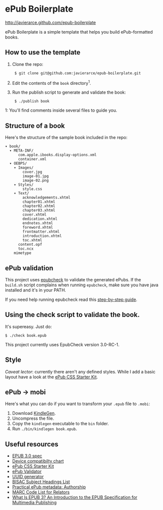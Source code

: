 ePub Boilerplate
================

http://javierarce.github.com/epub-boilerplate

ePub Boilerplate is a simple template that helps you build ePub-formatted books.

<script data-gittip-username="javier"
        data-gittip-widget="button"
        src="//gttp.co/v1.js"></script>

## How to use the template

1. Clone the repo:

        $ git clone git@github.com:javierarce/epub-boilerplate.git

2. Edit the contents of the ``book`` directory<sup>1</sup>.

3. Run the publish script to generate and validate the book:

        $ ./publish book

1: You'll find comments inside several files to guide you.

## Structure of a book

Here's the structure of the sample book included in the repo:

    ▾ book/
      ▾ META-INF/
          com.apple.ibooks.display-options.xml
          container.xml
      ▾ OEBPS/
        ▾ Images/
            cover.jpg
            image-01.jpg
            image-02.png
        ▾ Styles/
            style.css
        ▾ Text/
            acknowledgements.xhtml
            chapter01.xhtml
            chapter02.xhtml
            chapter03.xhtml
            cover.xhtml
            dedication.xhtml
            endnotes.xhtml
            foreword.xhtml
            frontmatter.xhtml
            introduction.xhtml
            toc.xhtml
          content.opf
          toc.ncx
        mimetype
        
## ePub validation

This project uses [epubcheck](https://github.com/IDPF/epubcheck) to validate the generated ePubs. If the ``build.sh`` script complains when running ``epubcheck``, make sure you have java installed and it's in your PATH.

If you need help running epubcheck read this <a href="http://blog.threepress.org/2010/12/16/running-epubcheck-on-your-computer/">step-by-step guide</a>.

## Using the check script to validate the book.

It's supereasy. Just do: 

    $ ./check book.epub

This project currently uses EpubCheck version 3.0-RC-1.

## Style

*Caveat lector*: currently there aren't any defined styles. While I add a basic layout have a look at the <a href="https://github.com/mattharrison/epub-css-starter-kit">ePub CSS Starter Kit</a>.

## ePub → mobi

Here's what you can do if you want to transform your ``.epub`` file to ``.mobi``:

1. Download [KindleGen](http://www.amazon.com/gp/feature.html?ie=UTF8&docId=1000765211).
2. Uncompress the file.
3. Copy the ``kindlegen`` executable to the ``bin`` folder.
4. Run ``./bin/kindlegen book.epub``.

## Useful resources
      
* [EPUB 3.0 spec](http://idpf.org/epub/30)
* [Device compatibilty chart](http://wiki.mobileread.com/wiki/Device_Compatibility)
* [ePub CSS Starter Kit](https://github.com/mattharrison/epub-css-starter-kit)
* [ePub Validator](https://github.com/IDPF/epubcheck)
* [UUID generator](http://www.famkruithof.net/uuid/uuidgen)
* [BISAC Subject Headings List](http://www.bisg.org/what-we-do-0-136-bisac-subject-headings-list-major-subjects.php)
* [Practical ePub metadata: Authorship](http://blog.threepress.org/2009/11/27/practical-epub-metadata-authorship/)
* [MARC Code List for Relators](http://www.loc.gov/marc/relators)
* [What Is EPUB 3? An Introduction to the EPUB Specification for Multimedia Publishing](http://shop.oreilly.com/product/0636920022442.do)
